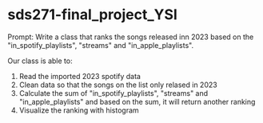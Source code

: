# sds271-final_project_YSI

Prompt: Write a class that ranks the songs released inn 2023 based on the "in_spotify_playlists", "streams" and "in_apple_playlists".

Our class is able to:

1. Read the imported 2023 spotify data 
2. Clean data so that the songs on the list only relased in 2023
3. Calculate the sum of "in_spotify_playlists", "streams" and "in_apple_playlists" and based on the sum, it will return another ranking
4. Visualize the ranking with histogram


